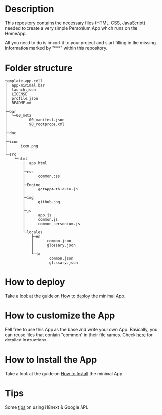 # Description  
This repository contains the necessary files (HTML, CSS, JavaScript) needed to create a very simple Personium App which runs on the HomeApp.

All you need to do is import it to your project and start filling in the missing information marked by "***" within this repository.  

# Folder structure  

    template-app-cell
    │  app-minimal.bar
    │  launch.json
    │  LICENSE
    │  profile.json
    │  README.md
    │  
    ├─bar
    │  └─00_meta
    │          00_manifest.json
    │          90_rootprops.xml
    │          
    ├─doc
    │      
    ├─icon
    │      icon.png
    │      
    └─src
        └─html
            │  app.html
            │  
            ├─css
            │      common.css
            │      
            ├─Engine
            │      getAppAuthToken.js
            │      
            ├─img
            │      github.png
            │      
            ├─js
            │      app.js
            │      common.js
            │      common_personium.js
            │      
            └─locales
                ├─en
                │      common.json
                │      glossary.json
                │      
                └─ja
                        common.json
                        glossary.json

# How to deploy  
Take a look at the guide on [How to deploy](doc/HowToDeploy.md) the minimal App.  

# How to customize the App  
Fell free to use this App as the base and write your own App. Basically, you can reuse files that contain "common" in their file names. Check [here](doc/Customizations.md) for detailed instructions.  

# How to Install the App  
Take a look at the guide on [How to Install](doc/HowToInstallApp.md) the minimal App.

# Tips  
Some [tips](doc/Tips.md) on using i18next & Google API.    

